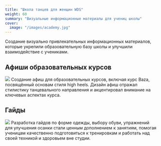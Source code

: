 ```yaml
---
title: "Школа танцев для женщин WDS"
weight: 60
summary: "Визуальные информационные материалы для учениц школы"
cover:
  image: "/images/academy.jpg"  
---
```


Создание визуально привлекательных информационных материалов, которые укрепили образовательную базу школы и улучшили взаимодействие с учениками.

## Афиши образовательных курсов

![](/images/baza.jpg)
Создание афиш для образовательных курсов, включая курс Baza, посвящённый основам стиля high heels. Дизайн афиш отражал стилистику танцевального направления и акцентировал внимание на ключевых аспектах курса.  

## Гайды

![](/images/guide.jpg)
Разработка гайдов по форме одежды, выбору обуви, упражнений для улучшения осанки стали ценным дополнением к занятиям, помогая ученицам качественно подготовиться к тренировкам и работать над своей техникой и здоровьем вне студии.  
